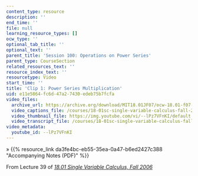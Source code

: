 ```yaml
---
content_type: resource
description: ''
end_time: ''
file: null
learning_resource_types: []
ocw_type: ''
optional_tab_title: ''
optional_text: ''
parent_title: 'Session 100: Operations on Power Series'
parent_type: CourseSection
related_resources_text: ''
resource_index_text: ''
resourcetype: Video
start_time: ''
title: 'Clip 1: Power Series Multiplication'
uid: e11e5864-fc6d-47a2-7430-edeb75b7fcfa
video_files:
  archive_url: https://archive.org/download/MIT18.01JF07/ocw-18.01-f07-lec39_300k.mp4
  video_captions_file: /courses/18-01sc-single-variable-calculus-fall-2010/2f11167893f0532aa0c98a9b88cab32d_--lPz7VFnKI.vtt
  video_thumbnail_file: https://img.youtube.com/vi/--lPz7VFnKI/default.jpg
  video_transcript_file: /courses/18-01sc-single-variable-calculus-fall-2010/624e491775f1016311127eb71d3bee47_--lPz7VFnKI.pdf
video_metadata:
  youtube_id: --lPz7VFnKI
---
```


» {{% resource_link da3fe4bc-eb55-35ea-0a47-b6ed2427c388 "Accompanying Notes (PDF)" %}}

From Lecture 39 of [_18.01 Single Variable Calculus, Fall 2006_](/courses/18-01-single-variable-calculus-fall-2006/video_galleries/video-lectures)